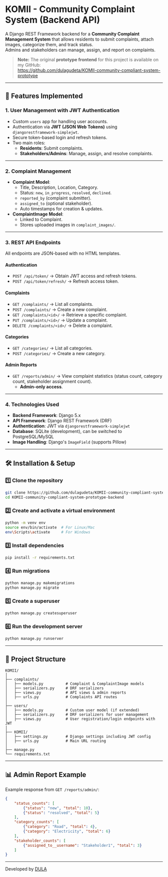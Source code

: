 
# KOMII - Community Complaint System (Backend API)

A Django REST Framework backend for a **Community Complaint Management System** that allows residents to submit complaints, attach images, categorize them, and track status.  
Admins and stakeholders can manage, assign, and report on complaints.

> **Note:** The original **prototype frontend** for this project is available on my GitHub:  
> https://github.com/dulagudeta/KOMII-community-compliant-system-prototype

---

## 📌 Features Implemented

### 1. **User Management with JWT Authentication**
- Custom `users` app for handling user accounts.
- Authentication via **JWT (JSON Web Tokens)** using `djangorestframework-simplejwt`.
- Secure token-based login and refresh tokens.
- Two main roles:
  - **Residents**: Submit complaints.
  - **Stakeholders/Admins**: Manage, assign, and resolve complaints.

---

### 2. **Complaint Management**
- **Complaint Model**:
  - Title, Description, Location, Category.
  - Status: `new`, `in_progress`, `resolved`, `declined`.
  - `reported_by` (complaint submitter).
  - `assigned_to` (optional stakeholder).
  - Auto timestamps for creation & updates.
- **ComplaintImage Model**:
  - Linked to Complaint.
  - Stores uploaded images in `complaint_images/`.

---

### 3. **REST API Endpoints**
All endpoints are JSON-based with no HTML templates.

#### **Authentication**
- `POST /api/token/` → Obtain JWT access and refresh tokens.
- `POST /api/token/refresh/` → Refresh access token.

#### **Complaints**
- `GET /complaints/` → List all complaints.
- `POST /complaints/` → Create a new complaint.
- `GET /complaints/<id>/` → Retrieve a specific complaint.
- `PUT /complaints/<id>/` → Update a complaint.
- `DELETE /complaints/<id>/` → Delete a complaint.

#### **Categories**
- `GET /categories/` → List all categories.
- `POST /categories/` → Create a new category.

#### **Admin Reports**
- `GET /reports/admin/` → View complaint statistics (status count, category count, stakeholder assignment count).
  - **Admin-only access**.

---

### 4. **Technologies Used**
- **Backend Framework**: Django 5.x
- **API Framework**: Django REST Framework (DRF)
- **Authentication**: JWT via `djangorestframework-simplejwt`
- **Database**: SQLite (development), can be switched to PostgreSQL/MySQL
- **Image Handling**: Django's `ImageField` (supports Pillow)

---

## 🛠 Installation & Setup

### 1️⃣ Clone the repository
```bash
git clone https://github.com/dulagudeta/KOMII-community-compliant-system-prototype-backend.git
cd KOMII-community-compliant-system-prototype-backend
````

### 2️⃣ Create and activate a virtual environment

```bash
python -m venv env
source env/bin/activate  # For Linux/Mac
env\Scripts\activate     # For Windows
```

### 3️⃣ Install dependencies

```bash
pip install -r requirements.txt
```

### 4️⃣ Run migrations

```bash
python manage.py makemigrations
python manage.py migrate
```

### 5️⃣ Create a superuser

```bash
python manage.py createsuperuser
```

### 6️⃣ Run the development server

```bash
python manage.py runserver
```

---

## 📂 Project Structure

```
KOMII/
│
├── complaints/
│   ├── models.py          # Complaint & ComplaintImage models
│   ├── serializers.py     # DRF serializers
│   ├── views.py           # API views & admin reports
│   ├── urls.py            # Complaints API routes
│
├── users/
│   ├── models.py          # Custom user model (if extended)
│   ├── serializers.py     # DRF serializers for user management
│   ├── views.py           # User registration/login endpoints with JWT
│
├── KOMII/
│   ├── settings.py        # Django settings including JWT config
│   ├── urls.py            # Main URL routing
│
├── manage.py
└── requirements.txt
```

---

## 📊 Admin Report Example

Example response from `GET /reports/admin/`:

```json
{
    "status_counts": [
        {"status": "new", "total": 10},
        {"status": "resolved", "total": 5}
    ],
    "category_counts": [
        {"category": "Road", "total": 4},
        {"category": "Electricity", "total": 6}
    ],
    "stakeholder_counts": [
        {"assigned_to__username": "Stakeholder1", "total": 3}
    ]
}
```
---
Developed by [DULA](github.com/dulagudeta)
